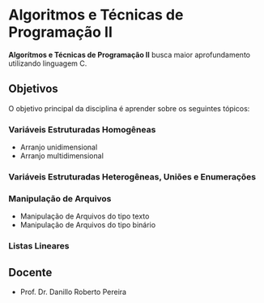 # Algoritmos e Técnicas de Programação II

**Algorítmos e Técnicas de Programação II** busca maior aprofundamento utilizando linguagem C.

## Objetivos

O objetivo principal da disciplina é aprender sobre os seguintes tópicos:

### Variáveis Estruturadas Homogêneas
- Arranjo unidimensional
- Arranjo multidimensional

### Variáveis Estruturadas Heterogêneas, Uniões e Enumerações

### Manipulação de Arquivos
- Manipulação de Arquivos do tipo texto
- Manipulação de Arquivos do tipo binário

### Listas Lineares

## Docente
- Prof. Dr. Danillo Roberto Pereira
